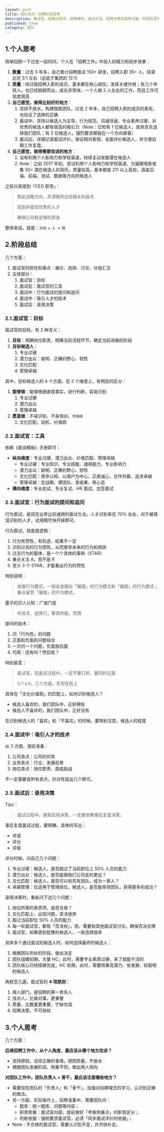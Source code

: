 ```yaml
---
layout: post
title: 团队系列：招聘阶段思考
description: 面试官，招聘过程中，招聘理念、面试方法、招聘决策实践等方面，阶段性思考
published: true
category: 团队
---
```



## 1.个人思考

简单回顾一下过去一段时间，个人在「招聘工作」中投入的精力和初步效果：

1. **数量**：过去 3 年多，自己累计招聘面试 150+ 研发，招聘入职 35+ 人，招录比在 5:1 左右（远低于集团的 12:1）
1. **质量**：经过我招聘入职的成员，基本都在核心岗位，发挥关键作用；有几个年轻人，也已经脱颖而出，成长非常快，一个人做 2 人左右的工作，而且工作可信度很高
1. **自己感觉，做得比较好的地方**：
	1. 坚持不放水，构建致胜团队，过去 2 年多，自己招聘入职的成员的表现，也验证了选择的正确
	1. 面试中，坚持以候选人为主导，行为规范、沟通坦诚、专业素养过硬，对优秀的候选人都有很高的吸引力（Note：已知有 1 位候选人，放弃京东选择我们团队；有 2 位候选人，强烈要求跟我在一个方向做事）
	1. 面试后，详细记录面试评价，保证相对客观、全面评价候选人，并方便后期工作复盘。
1. **自己感觉，做得需要改进的地方**：
	1. 没有利用个人影响力和学校渠道，持续主动发掘潜在候选人
	1. Note：之前 2017 年初，尝试利用个人影响力和学校渠道，为猫眼电影收集 50+ 潜在候选人的简历，质量较高，基本都是 211 以上高校，涵盖后端、前端、测试、数据等方向的候选人


之前兴哥提到「CEO 职责」：

> 制定战略方向，并清晰传达给相关利益方
> 
> 招到并留住优秀的人才
> 
> 确保公司有足够的资金

整体来说，就是：`方向` + `人 `+ `钱`

## 2.阶段总结

几个方面：

1. 面试官的担忧和痛点：展示、选择、讨论、分组汇总
1. 主体部分：
	1. 面试官：目标
	1. 面试前：面试官的工具
	1. 面试中：行为面试的提问和追问
	1. 面试中：吸引人才的技术
	1. 面试后：录用决策

### 2.1.面试官：目标

面试官的目标，有 2 种含义：

1. **目标**：明确岗位职责，明确当前流程环节，确定当前进展的阶段
1. **目标候选人**：
	1. 专业过硬
	1. 潜力出众：聪明、正确的野心、韧性
	1. 文化匹配
	1. 管理卓越

其中，目标候选人的 4 个方面，在 2 个维度上，有明显的区分：

1. **能够做**：能够根据直观事实，进行判断，容易识别
	1. 专业过硬
	1. 潜力出众
	1. 管理卓越
1. **愿意做**：不易识别、不易培训、`可持续`
	1. 文化匹配、动机、价值观

### 2.2.面试官：工具

依赖《面谈模板》手册即可：

* **纵向维度**：专业过硬、潜力出众、价值匹配、管理卓越
	* 专业过硬：专业知识、专业技能、通用能力、专业影响力
	* 潜力出众：聪明、正确的野心、韧性
	* 文化匹配：使命认知、以用户为中心、正直诚心、合作共赢、追求卓越
	* 管理卓越：定战略、建团队、拿结果、练心态
* **横向维度**：专业初试、专业复试、HR 面试、加签面试

### 2.3.面试官：行为面试的提问和追问

行为面试，是现在业界比较通用的面试方法，人才识别率在 70% 左右，对于被错误识别的人才，试用期尽快开掉即可。

行为面试，其底层逻辑：

1. 行为有惯性，有轨迹，结果不一定
1. 识别过去的行为惯性，从而推导未来的行为和绩效
1. 过去行为的载体，是一个个具体的事例（STAR）
1. 重点关注 A，而不是 R
1. 至少 3 个 STAR，才能看出行为的惯性

特别说明：

> 发掘行为模式，一般会发掘出「偏强」的行为模式和「偏弱」的行为模式；重点留意「偏强」的行为模式。

墨子的识人认知：广收门徒

> 听其言、迹其行，察其所能，而慎

提问的技术：

1. 问「行为性」的问题
1. 正面和负面的问题结合
1. 一次问一个问题，负面放后面
1. 巧用：还有吗？然后呢？

特别留意：

> 面试官，在面试过程中，一定不要只听，要同时记录
> 
> `S/T` `A` `R`，几个方面，先写在纸上

具体在「文化价值观」的匹配上，如何识别候选人？

* 候选人喜欢的，我们团队中，正好拥有
* 候选人不喜欢的，我们团队中，正好没有

在识别候选人的「喜欢」和「不喜欢」的时候，要特别注意，候选人的程度

### 2.4.面试中：吸引人才的技术

从 3 方面，提前准备：

1. 公司卖点：公司的优势
1. 业务卖点：行业、发展前景
1. 岗位卖点：岗位职责、面临挑战

不一定需要说所有卖点，针对性提出几个即可。

### 2.5.面试后：录用决策

Tips：

> 面试过程中，避免现场决策，一定要依赖事后复盘决策。

事后复盘面试过程，要明确、具体的写出：

* 评语
* 评分
* 评级

评分时候，问自己几个问题：

1. 专业过硬：候选人，是否超过了当前职位上 50% 人员的能力
1. 潜力出众：候选人，是否能跟我们公司走的更远？
1. 文化匹配：候选人，是否可以和先有团队，成为一家人？
1. 卓越管理：仅适用于管理岗位，候选人，是否能带领团队，获得更多的成功？

录用决策时，重新问下述几个问题：

1. 岗位所需的素质项，是否合格？
1. 文化匹配上，出现问题，坚决放弃
1. 超过当前职位 50% 人员的能力
1. 每一轮面试官，都有「否决权」，但，需要和其他面试官讨论，确保否决合理
1. 面试官，如果感到犹豫的候选人，一般选择放弃

具体多个通过面试的候选人时，如何选择最终的候选人：

1. 根据团队所处的阶段，做出决定
1. 团队组建初期，大量 HC，此时，需要专业素质过硬，来了就能干活的
1. 团队核心已经搭建完成，HC 有限，此时，需要侧重高潜力、有发展、较聪明的候选人

再默念几遍，面试官的 **4 项原则**：

1. 用人部门，是招聘的第一责任人
1. 找对人，比做对事，更重要
1. 质量，比数量更重要，宁缺勿滥
1. 招聘决策，不可授权

## 3.个人思考

几个方面：

**后续招聘工作中，从个人角度，最应该从哪个地方改进？**

* 坚持原则，坚持正确的事情，把控质量，不放水
* 根据团队发展阶段，侧重不同，做出用人倾向

**对团队工作中，团队负责人 + 骨干，最应该注意哪些地方？**

* 需要现在团队的「负责人」和「骨干」，加强对招聘理念的学习，认识到正确的做法。
* 另一方面，实际操作上，招聘准备中，需要团队内：
	* 题库：统一题库、问题等内容；
	* 职责侧重：面试官内部，提前做好「考察侧重点」的职责区分；
	* 判断依据：强制要求面试官，必须「同步面试评价的依据」；
* Note：不合格的面试官，需要认识到不足，并尽快补足。









[NingG]:    http://ningg.github.com  "NingG"